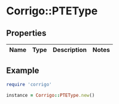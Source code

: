# Corrigo::PTEType

## Properties

| Name | Type | Description | Notes |
| ---- | ---- | ----------- | ----- |

## Example

```ruby
require 'corrigo'

instance = Corrigo::PTEType.new()
```


